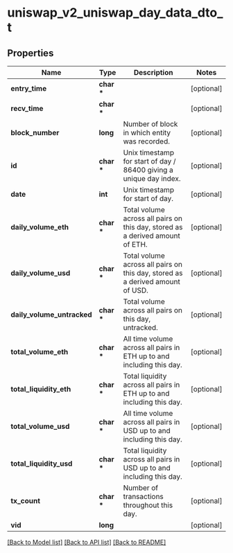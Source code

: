 # uniswap_v2_uniswap_day_data_dto_t

## Properties
Name | Type | Description | Notes
------------ | ------------- | ------------- | -------------
**entry_time** | **char \*** |  | [optional] 
**recv_time** | **char \*** |  | [optional] 
**block_number** | **long** | Number of block in which entity was recorded. | [optional] 
**id** | **char \*** | Unix timestamp for start of day / 86400 giving a unique day index. | [optional] 
**date** | **int** | Unix timestamp for start of day. | [optional] 
**daily_volume_eth** | **char \*** | Total volume across all pairs on this day, stored as a derived amount of ETH. | [optional] 
**daily_volume_usd** | **char \*** | Total volume across all pairs on this day, stored as a derived amount of USD. | [optional] 
**daily_volume_untracked** | **char \*** | Total volume across all pairs on this day, untracked. | [optional] 
**total_volume_eth** | **char \*** | All time volume across all pairs in ETH up to and including this day. | [optional] 
**total_liquidity_eth** | **char \*** | Total liquidity across all pairs in ETH up to and including this day. | [optional] 
**total_volume_usd** | **char \*** | All time volume across all pairs in USD up to and including this day. | [optional] 
**total_liquidity_usd** | **char \*** | Total liquidity across all pairs in USD up to and including this day. | [optional] 
**tx_count** | **char \*** | Number of transactions throughout this day. | [optional] 
**vid** | **long** |  | [optional] 

[[Back to Model list]](../README.md#documentation-for-models) [[Back to API list]](../README.md#documentation-for-api-endpoints) [[Back to README]](../README.md)


